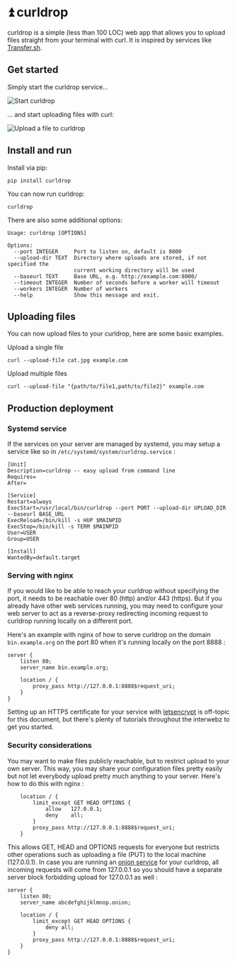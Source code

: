 ⏫ curldrop
==========

curldrop is a simple (less than 100 LOC) web app that allows you to upload files straight from your terminal with curl. It is inspired by services like [Transfer.sh](https://transfer.sh/).

## Get started


Simply start the curldrop service...

![Start curldrop](http://i.imgur.com/3mSle1Z.gif)

... and start uploading files with curl:

![Upload a file to curldrop](http://i.imgur.com/cxV9gTH.gif)

Install and run
-------

Install via pip:

```
pip install curldrop
```

You can now run curldrop:

```
curldrop
```

There are also some additional options:

```
Usage: curldrop [OPTIONS]

Options:
  --port INTEGER     Port to listen on, default is 8000
  --upload-dir TEXT  Directory where uploads are stored, if not specified the
                     current working directory will be used
  --baseurl TEXT     Base URL, e.g. http://example.com:8000/
  --timeout INTEGER  Number of seconds before a worker will timeout
  --workers INTEGER  Number of workers
  --help             Show this message and exit.
```

Uploading files
-----

You can now upload files to your curldrop, here are some basic examples. 

Upload a single file
```
curl --upload-file cat.jpg example.com
```

Upload multiple files

```
curl --upload-file "{path/to/file1,path/to/file2}" example.com
```

## Production deployment

### Systemd service

If the services on your server are managed by systemd, you may setup a service like so in `/etc/systemd/system/curldrop.service` :
```
[Unit]
Description=curldrop -- easy upload from command line
Requires=
After=

[Service]
Restart=always
ExecStart=/usr/local/bin/curldrop --port PORT --upload-dir UPLOAD_DIR --baseurl BASE_URL
ExecReload=/bin/kill -s HUP $MAINPID
ExecStop=/bin/kill -s TERM $MAINPID
User=USER
Group=USER

[Install]
WantedBy=default.target
```

### Serving with nginx

If you would like to be able to reach your curldrop without specifying the port, it needs to be reachable over 80 (http) and/or 443 (https). But if you already have other web services running, you may need to configure your web server to act as a reverse-proxy redirecting incoming request to curldrop running locally on a different port.

Here's an example with nginx of how to serve curldrop on the domain `bin.example.org` on the port 80 when it's running locally on the port 8888 :
```
server {
    listen 80;
    server_name bin.example.org;
    
    location / {
        proxy_pass http://127.0.0.1:8888$request_uri;
    }
}
```

Setting up an HTTPS certificate for your service with [letsencrypt](https://letsencrypt) is off-topic for this document, but there's plenty of tutorials throughout the interwebz to get you started.

### Security considerations

You may want to make files publicly reachable, but to restrict upload to your own server. This way, you may share your configuration files pretty easily but not let everybody upload pretty much anything to your server. Here's how to do this with nginx :

```
    location / {
        limit_except GET HEAD OPTIONS {
            allow   127.0.0.1;
            deny    all;
        }
        proxy_pass http://127.0.0.1:8888$request_uri;
    }
```

This allows GET, HEAD and OPTIONS requests for everyone but restricts other operations such as uploading a file (PUT) to the local machine (127.0.0.1). In case you are running an [onion service](https://www.torproject.org/docs/tor-onion-service.html.en) for your curldrop, all incoming requests will come from 127.0.0.1 so you should have a separate server block forbidding upload for 127.0.0.1 as well :

```
server {
    listen 80;
    server_name abcdefghijklmnop.onion;
    
    location / {
        limit_except GET HEAD OPTIONS {
            deny all;
        }
        proxy_pass http://127.0.0.1:8888$request_uri;
    }
}
```
